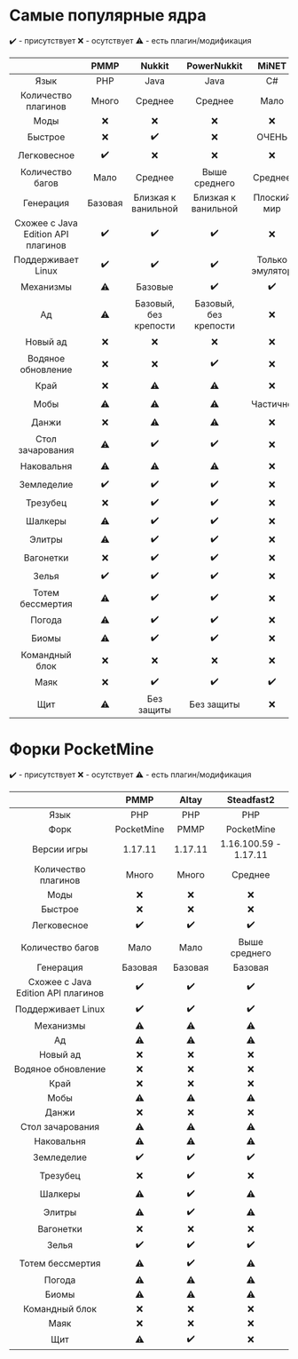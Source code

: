 # Самые популярные ядра

✔️ - присутствует
❌ - осутствует
⚠ - есть плагин/модификация

|                                    | PMMP                      | Nukkit                | PowerNukkit           | MiNET           | Vanilla |
| :-----:                            | :-------:                 | :-------:             | :-------:             | :-------:       | :-------: |
| Язык                               | PHP                       | Java                  | Java                  | C#              | C++ |
| Количество плагинов                | Много                     | Среднее               | Среднее               | Мало            | Не поддерживает |
| Моды                               | ❌                        | ❌                   | ❌                   | ❌              |⚠ |
| Быстрое                            | ❌                        | ✔️                   | ❌                   | ОЧЕНЬ            | ❌ |
| Легковесное                        | ✔️                        | ❌                   | ❌                   | ❌              | ❌ |
| Количество багов                   | Мало                      | Среднее               | Выше среднего         | Среднее         | Среднее |
| Генерация                          | Базовая                   | Близкая к ванильной   | Близкая к ванильной   | Плоский мир     | Ванильная |
| Схожее с Java Edition API плагинов | ✔️                        | ✔️                   | ✔️                    | ❌             | ❌ |
| Поддерживает Linux                 | ✔️                        | ✔️                   | ✔️                    | Только эмулятор | ✔️ |
| Механизмы                          | ⚠                         | Базовые               | ✔️                   | ✔️              | ✔️ |
| Ад                                 | ⚠                         | Базовый, без крепости | Базовый, без крепости | ❌             | ✔️ |
| Новый ад                           | ❌                        | ❌                   | ❌                    | ❌             | ✔️ |
| Водяное обновление                 | ❌                        | ❌                   | ✔️                    | ❌             | ✔️ |
| Край                               | ❌                        | ⚠                    | ⚠                     | ❌             | ✔️ |
| Мобы                               | ⚠                         | ⚠                    | ⚠                     | Частично        | ✔️ |
| Данжи                              | ❌                        | ⚠                    | ⚠                     | ❌             | ✔️ |
| Стол зачарования                   | ⚠                         | ✔️                   | ✔️                    | ❌             | ✔️ |
| Наковальня                         | ⚠                         | ⚠                    | ⚠                     | ❌             | ✔️ |
| Земледелие                         | ✔️                        | ✔️                   | ✔️                    | ❌             | ✔️ |
| Трезубец                           | ❌                        | ✔️                   | ✔️                    | ❌             | ✔️ |
| Шалкеры                            | ⚠                         | ✔️                   | ✔️                    | ❌             | ✔️ |
| Элитры                             | ⚠                         | ✔️                   | ✔️                    | ❌             | ✔️ |
| Вагонетки                          | ❌                        | ✔️                   | ✔️                    | ❌             | ✔️ |
| Зелья                              | ✔️                        | ✔️                   | ✔️                    | ❌             | ✔️ |
| Тотем бессмертия                   | ⚠                         | ✔️                   | ✔️                    | ❌             | ✔️ |
| Погода                             | ⚠                         | ✔️                   | ✔️                    | ❌             | ✔️ |
| Биомы                              | ⚠                         | ✔️                   | ✔️                    | ❌             | ✔️ |
| Командный блок                     | ❌                        | ❌                   | ❌                    | ❌             | ✔️ |
| Маяк                               | ❌                        | ✔️                   | ✔️                    | ✔️             | ✔️ |
| Щит                                | ⚠                         | Без защиты            | Без защиты            | ❌             | ✔️ |

# Форки PocketMine

✔️ - присутствует
❌ - осутствует
⚠ - есть плагин/модификация

|                                    | PMMP      | Altay     | Steadfast2     
| :-----:                            | :-------: | :-------: | :-------:
| Язык                               | PHP       | PHP       | PHP      
| Форк                               | PocketMine| PMMP      | PocketMine
| Версии игры                        | 1.17.11  | 1.17.11  | 1.16.100.59 - 1.17.11
| Количество плагинов                | Много     | Много     | Среднее    
| Моды                               | ❌       | ❌        | ❌      
| Быстрое                            | ❌       | ❌        | ❌      
| Легковесное                        | ✔️       | ✔️        | ✔️      
| Количество багов                   | Мало      | Мало      | Выше среднего     
| Генерация                          | Базовая   | Базовая   | Базовая  
| Схожее с Java Edition API плагинов | ✔️       | ✔️        | ✔️      
| Поддерживает Linux                 | ✔️       | ✔️        | ✔️      
| Механизмы                          | ⚠       | ⚠        | ⚠      
| Ад                                 | ⚠       | ⚠        | ⚠      
| Новый ад                           | ❌       | ❌        | ❌      
| Водяное обновление                 | ❌       | ❌        | ❌      
| Край                               | ❌       | ❌        | ❌      
| Мобы                               | ⚠       | ⚠        | ⚠      
| Данжи                              | ❌       | ❌        | ❌      
| Стол зачарования                   | ⚠       | ⚠        | ⚠      
| Наковальня                         | ⚠       | ⚠        | ⚠      
| Земледелие                         | ✔️       | ✔️        | ✔️      
| Трезубец                           | ❌       | ✔️        | ❌      
| Шалкеры                            | ⚠       | ✔️        | ⚠     
| Элитры                             | ⚠       | ✔️        | ⚠      
| Вагонетки                          | ❌       | ❌        | ❌      
| Зелья                              | ✔️       | ✔️        | ✔️      
| Тотем бессмертия                   | ⚠       | ✔️        | ⚠      
| Погода                             | ⚠       | ⚠        | ⚠      
| Биомы                              | ⚠       | ⚠        | ⚠      
| Командный блок                     | ❌       | ❌        | ❌      
| Маяк                               | ❌       | ❌        | ❌      
| Щит                                | ⚠       | ✔️        | ❌      
